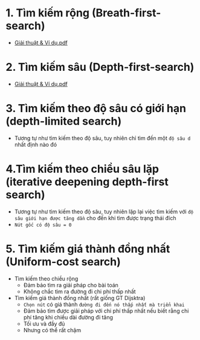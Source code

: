 # 1. Tìm kiếm rộng (Breath-first-search)
* [Giải thuật & Ví dụ.pdf](https://github.com/BuiTranNgocLy/Nhap-mon-TTNT_CT190_CTU/files/7489751/BFS.pdf)
# 2. Tìm kiếm sâu (Depth-first-search)
* [Giải thuật & Ví dụ.pdf](https://github.com/BuiTranNgocLy/Nhap-mon-TTNT_CT190_CTU/files/7489752/Tim.ki.m.sau-DFS.pdf)
# 3. Tìm kiếm theo độ sâu có giới hạn (depth-limited search)
* Tương tự như tìm kiếm theo độ sâu, tuy nhiên chỉ tìm đến một `độ sâu d` nhất định nào đó
# 4.Tìm kiếm theo chiều sâu lặp (iterative deepening depth-first search)
* Tương tự như tìm kiếm theo độ sâu, tuy nhiên lặp lại việc tìm kiếm với `độ sâu giới hạn được tăng dần` cho đến khi tìm được trạng thái đích
* `Nút gốc có độ sâu = 0`
# 5. Tìm kiếm giá thành đồng nhất (Uniform-cost search)
* Tìm kiếm theo chiều rộng
  * Đảm bảo tìm ra giải pháp cho bài toán
  * Không chắc tìm ra đường đi chi phí thấp nhất
* Tìm kiếm giá thành đồng nhất (rất giống GT Dijsktra)
  * `Chọn nút` có giá thành `đường đi đến nó thấp nhất mà triển khai`
  * Đảm bảo tìm được giải pháp với chi phí thấp nhất nếu biết rằng chi phí tăng khi chiều dài đường đi tăng
  * Tối ưu và đầy đủ
  * Nhưng có thể rất chậm

